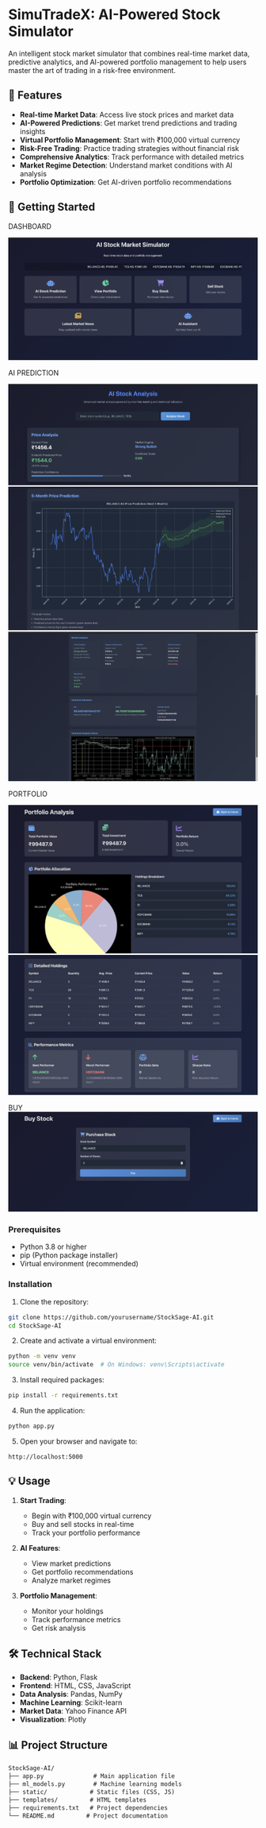 # SimuTradeX: AI-Powered Stock Simulator

An intelligent stock market simulator that combines real-time market data, predictive analytics, and AI-powered portfolio management to help users master the art of trading in a risk-free environment.

## 🌟 Features

- **Real-time Market Data**: Access live stock prices and market data
- **AI-Powered Predictions**: Get market trend predictions and trading insights
- **Virtual Portfolio Management**: Start with ₹100,000 virtual currency
- **Risk-Free Trading**: Practice trading strategies without financial risk
- **Comprehensive Analytics**: Track performance with detailed metrics
- **Market Regime Detection**: Understand market conditions with AI analysis
- **Portfolio Optimization**: Get AI-driven portfolio recommendations

## 🚀 Getting Started
DASHBOARD

![SimuTradeX Dashboard](/STOCK_DASHBOARD.png)

AI PREDICTION

![SimuTradeX Dashboard](/AI_STOCK_ANALYSIS.png)
![SimuTradeX Dashboard](/PREDICTED_GRAPH.png)
![SimuTradeX Dashboard](/TECHNICAL.png)

PORTFOLIO

![SimuTradeX Dashboard](/PORTFOLIO.png)
![SimuTradeX Dashboard](/PORTFOLIO_2.png)

BUY
![SimuTradeX Dashboard](/BUY_STOCK.png)
### Prerequisites

- Python 3.8 or higher
- pip (Python package installer)
- Virtual environment (recommended)

### Installation

1. Clone the repository:
```bash
git clone https://github.com/yourusername/StockSage-AI.git
cd StockSage-AI
```

2. Create and activate a virtual environment:
```bash
python -m venv venv
source venv/bin/activate  # On Windows: venv\Scripts\activate
```

3. Install required packages:
```bash
pip install -r requirements.txt
```

4. Run the application:
```bash
python app.py
```

5. Open your browser and navigate to:
```
http://localhost:5000
```

## 💡 Usage

1. **Start Trading**:
   - Begin with ₹100,000 virtual currency
   - Buy and sell stocks in real-time
   - Track your portfolio performance

2. **AI Features**:
   - View market predictions
   - Get portfolio recommendations
   - Analyze market regimes

3. **Portfolio Management**:
   - Monitor your holdings
   - Track performance metrics
   - Get risk analysis

## 🛠️ Technical Stack

- **Backend**: Python, Flask
- **Frontend**: HTML, CSS, JavaScript
- **Data Analysis**: Pandas, NumPy
- **Machine Learning**: Scikit-learn
- **Market Data**: Yahoo Finance API
- **Visualization**: Plotly

## 📊 Project Structure

```
StockSage-AI/
├── app.py              # Main application file
├── ml_models.py        # Machine learning models
├── static/            # Static files (CSS, JS)
├── templates/         # HTML templates
├── requirements.txt   # Project dependencies
└── README.md         # Project documentation
```


